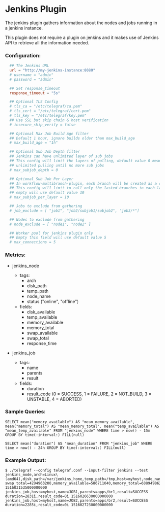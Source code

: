 # Jenkins Plugin

The jenkins plugin gathers information about the nodes and jobs running in a jenkins instance.

This plugin does not require a plugin on jenkins and it makes use of Jenkins API to retrieve all the information needed.

### Configuration:

```toml
  ## The Jenkins URL
  url = "http://my-jenkins-instance:8080"
  # username = "admin"
  # password = "admin"

  ## Set response_timeout
  response_timeout = "5s"

  ## Optional TLS Config
  # tls_ca = "/etc/telegraf/ca.pem"
  # tls_cert = "/etc/telegraf/cert.pem"
  # tls_key = "/etc/telegraf/key.pem"
  ## Use SSL but skip chain & host verification
  # insecure_skip_verify = false

  ## Optional Max Job Build Age filter
  ## Default 1 hour, ignore builds older than max_build_age
  # max_build_age = "1h"

  ## Optional Sub Job Depth filter
  ## Jenkins can have unlimited layer of sub jobs
  ## This config will limit the layers of pulling, default value 0 means
  ## unlimited pulling until no more sub jobs
  # max_subjob_depth = 0

  ## Optional Sub Job Per Layer
  ## In workflow-multibranch-plugin, each branch will be created as a sub job.
  ## This config will limit to call only the lasted branches in each layer,
  ## empty will use default value 10
  # max_subjob_per_layer = 10

  ## Jobs to exclude from gathering
  # job_exclude = [ "job1", "job2/subjob1/subjob2", "job3/*"]

  ## Nodes to exclude from gathering
  # node_exclude = [ "node1", "node2" ]

  ## Worker pool for jenkins plugin only
  ## Empty this field will use default value 5
  # max_connections = 5
```

### Metrics:

- jenkins_node
  - tags:
    - arch
    - disk_path
    - temp_path
    - node_name
    - status ("online", "offline")
  - fields:
    - disk_available
    - temp_available
    - memory_available
    - memory_total
    - swap_available
    - swap_total
    - response_time

- jenkins_job
  - tags:
    - name
    - parents
    - result
  - fields:
    - duration
    - result_code (0 = SUCCESS, 1 = FAILURE, 2 = NOT_BUILD, 3 = UNSTABLE, 4 = ABORTED)

### Sample Queries:

```
SELECT mean("memory_available") AS "mean_memory_available", mean("memory_total") AS "mean_memory_total", mean("temp_available") AS "mean_temp_available" FROM "jenkins_node" WHERE time > now() - 15m GROUP BY time(:interval:) FILL(null)
```

```
SELECT mean("duration") AS "mean_duration" FROM "jenkins_job" WHERE time > now() - 24h GROUP BY time(:interval:) FILL(null)
```

### Example Output:

```
$ ./telegraf --config telegraf.conf --input-filter jenkins --test
jenkins_node,arch=Linux\ (amd64),disk_path=/var/jenkins_home,temp_path=/tmp,host=myhost,node_name=master swap_total=4294963200,memory_available=586711040,memory_total=6089498624,status=online,response_time=1000i,disk_available=152392036352,temp_available=152392036352,swap_available=3503263744 1516031535000000000
jenkins_job,host=myhost,name=JOB1,parents=apps/br1,result=SUCCESS duration=2831i,result_code=0i 1516026630000000000
jenkins_job,host=myhost,name=JOB2,parents=apps/br2,result=SUCCESS duration=2285i,result_code=0i 1516027230000000000
```
